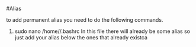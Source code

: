 #Alias

to add permanent alias you need to do the following commands.

1. sudo nano /home/<user>/.bashrc
  In this file there will already be some alias so just add your alias below the ones that already existca
